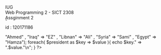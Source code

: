 IUG  
Web Programming 2 - SICT 2308  
ِِAssginment 2 

id : 120171186

<?php
$president = array("palestine" => "Ahmed" , "Iraq" => "EZ" , "Libnan" => "Ali" , "Syria" =>  "Sami" , 
	"Egypt" => "Hamza");
foreach( $president as $key => $value ){
	echo $key." => ".$value."\n";
}  
?>
